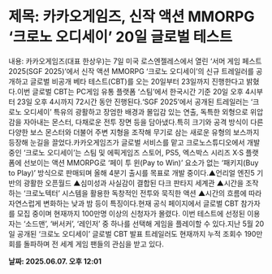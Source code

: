 # **제목: 카카오게임즈, 신작 액션 MMORPG ‘크로노 오디세이’ 20일 글로벌 테스트**

  내용: 카카오게임즈(대표 한상우)는 7일 미국 로스엔젤레스에서 열린 ‘서머 게임 페스트 2025(SGF 2025)’에서 신작 액션 MMORPG ‘크로노 오디세이’의 신규 트레일러를 공개하고 글로벌 비공개 베타 테스트(CBT)를 오는 20일부터 23일까지 진행한다고 밝혔다.이번 글로벌 CBT는 PC게임 유통 플랫폼 ‘스팀’에서 한국시간 기준 20일 오후 4시부터 23일 오후 4시까지 72시간 동안 진행된다.‘SGF 2025’에서 공개된 트레일러는 ‘크로노 오디세이’ 특유의 광활하고 장엄한 배경과 몰입감 있는 연출, 독특한 외형으로 위압감을 자아내는 몬스터, 다채로운 전투 장면 등을 담아냈다.특히 크기와 공격 방식이 다른 다양한 보스 몬스터와 더불어 주변 지형을 조작해 무기로 삼는 새로운 유형의 보스까지 등장해 눈길을 끌었다.카카오게임즈가 글로벌 서비스를 맡고 크로노스튜디오에서 개발 중인 ‘크로노 오디세이’는 스팀 및 에픽게임즈 스토어, PS5, 엑스박스 시리즈 X·S 플랫폼에 선보이는 액션 MMORPG로 ‘페이 투 윈(Pay to Win)’ 요소가 없는 ‘패키지(Buy to Play)’ 방식으로 판매되며 올해 4분기 출시를 목표로 개발 중이다.▲언리얼 엔진5 기반의 광활한 오픈월드 ▲심미성과 사실감이 결합된 다크 판타지 세계관 ▲시간을 조작하는 ‘크로노텍터’ 시스템을 활용한 독창적인 전투와 묵직한 액션 ▲시간의 흐름에 따라 자연스럽게 변화하는 낮과 밤 등이 특징이다.현재 공식 페이지에서 글로벌 CBT 참가자를 모집 중이며 현재까지 100만명 이상의 신청자가 몰렸다. 이번 테스트에 선정된 이용자는 ‘소드맨’, ‘버서커’, ‘레인저’ 중 하나를 선택해 게임을 플레이할 수 있다.지난 5월 20일 공개된 ‘크로노 오디세이’ 글로벌 CBT 발표 트레일러도 현재까지 누적 조회수 190만회를 돌파하며 전 세계 게임 팬들의 관심을 받고 있다.

  **날짜: 2025.06.07. 오후 12:01**